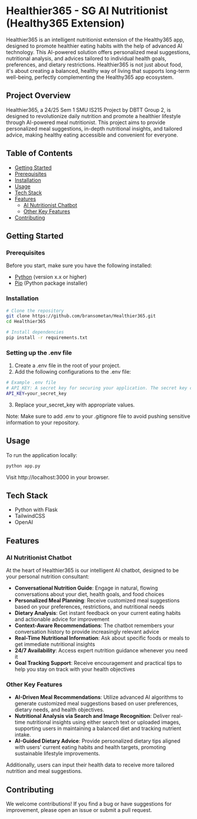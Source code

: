 # Healthier365 - SG AI Nutritionist (Healthy365 Extension)

Healthier365 is an intelligent nutritionist extension of the Healthy365 app, designed to promote healthier eating habits with the help of advanced AI technology. This AI-powered solution offers personalized meal suggestions, nutritional analysis, and advices tailored to individual health goals, preferences, and dietary restrictions. Healthier365 is not just about food, it's about creating a balanced, healthy way of living that supports long-term well-being, perfectly complementing the Healthy365 app ecosystem.

## Project Overview

Healthier365, a 24/25 Sem 1 SMU IS215 Project by DBTT Group 2, is designed to revolutionize daily nutrition and promote a healthier lifestyle through AI-powered meal nutritionist. This project aims to provide personalized meal suggestions, in-depth nutritional insights, and tailored advice, making healthy eating accessible and convenient for everyone. 

## Table of Contents

- [Getting Started](#getting-started)
- [Prerequisites](#prerequisites)
- [Installation](#installation)
- [Usage](#usage)
- [Tech Stack](#tech-stack)
- [Features](#features)
  - [AI Nutritionist Chatbot](#ai-nutritionist-chatbot)
  - [Other Key Features](#other-key-features)
- [Contributing](#contributing)

## Getting Started

### Prerequisites

Before you start, make sure you have the following installed:
- [Python](https://www.python.org/downloads/) (version x.x or higher)
- [Pip](https://pip.pypa.io/en/stable/installation/) (Python package installer)

### Installation

```bash
# Clone the repository
git clone https://github.com/bransometan/Healthier365.git
cd Healthier365

# Install dependencies
pip install -r requirements.txt
```

### Setting up the .env file

1) Create a .env file in the root of your project.
2) Add the following configurations to the .env file:

```bash
# Example .env file
# API_KEY: A secret key for securing your application. The secret key can be obtained from https://platform.openai.com/api-keys.
API_KEY=your_secret_key
```

3) Replace your_secret_key with appropriate values.

Note: Make sure to add .env to your .gitignore file to avoid pushing sensitive information to your repository.

## Usage

To run the application locally:

```bash
python app.py
```

Visit http://localhost:3000 in your browser.

## Tech Stack

- Python with Flask
- TailwindCSS
- OpenAI

## Features

### AI Nutritionist Chatbot

At the heart of Healthier365 is our intelligent AI chatbot, designed to be your personal nutrition consultant:

- **Conversational Nutrition Guide**: Engage in natural, flowing conversations about your diet, health goals, and food choices
- **Personalized Meal Planning**: Receive customized meal suggestions based on your preferences, restrictions, and nutritional needs
- **Dietary Analysis**: Get instant feedback on your current eating habits and actionable advice for improvement
- **Context-Aware Recommendations**: The chatbot remembers your conversation history to provide increasingly relevant advice
- **Real-Time Nutritional Information**: Ask about specific foods or meals to get immediate nutritional insights
- **24/7 Availability**: Access expert nutrition guidance whenever you need it
- **Goal Tracking Support**: Receive encouragement and practical tips to help you stay on track with your health objectives

### Other Key Features

- **AI-Driven Meal Recommendations**: Utilize advanced AI algorithms to generate customized meal suggestions based on user preferences, dietary needs, and health objectives.
- **Nutritional Analysis via Search and Image Recognition**: Deliver real-time nutritional insights using either search text or uploaded images, supporting users in maintaining a balanced diet and tracking nutrient intake.
- **AI-Guided Dietary Advice**: Provide personalized dietary tips aligned with users' current eating habits and health targets, promoting sustainable lifestyle improvements.

Additionally, users can input their health data to receive more tailored nutrition and meal suggestions.

## Contributing

We welcome contributions! If you find a bug or have suggestions for improvement, please open an issue or submit a pull request.
